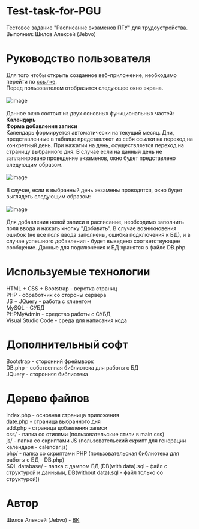# Test-task-for-PGU
Тестовое задание "Расписание экзаменов ПГУ" для трудоустройства. Выполнил: Шилов Алексей (Jebvo)

# Руководство пользователя
Для того чтобы открыть созданное веб-приложение, необходимо перейти по <a href="jv-lab.ru/work/test">ссылке</a>. <br>
Перед пользователем отобразится следующее окно экрана.<br><br>
![image](https://user-images.githubusercontent.com/86295844/122908446-ca55ba80-d35c-11eb-9e2f-5d879c6194ce.png) <br><br>
Данное окно состоит из двух основных функциональных частей:<br>
<b>Календарь<br>
Форма добавления записи<br></b>
Календарь формируется автоматически на текущий месяц. Дни, представленные в таблице представляют из себя ссылки на переход на конкретный день. При нажатии на день, осуществляется переход на страницу выбранного дня. В случае если на данный день не запланировано проведение экзаменов, окно будет представлено следующим образом.<br><br>
![image](https://user-images.githubusercontent.com/86295844/122909615-0b020380-d35e-11eb-95c3-5d42de6b1a04.png) <br><br>
В случае, если в выбранный день экзамены проводятся, окно будет выглядеть следующим образом:<br><br>
![image](https://user-images.githubusercontent.com/86295844/122911944-7e0c7980-d360-11eb-9a94-c613c2dd6a56.png) <br><br>
Для добавления новой записи в расписание, необходимо заполнить поля ввода и нажать кнопку "Добавить". В случае возникновения ошибок (не все поля ввода заполнены, ошибка подключения к БД), и в случае успешного добавления - будет выведено соответствующее сообщение. Данные для подключения к БД хранятся в файле DB.php.

# Используемые технологии
HTML + CSS + Bootstrap - верстка страниц<br>
PHP - обработчик со стороны сервера<br>
JS + JQuery - работа с клиентом<br>
MySQL - СУБД<br>
PHPMyAdmin - средство работы с СУБД<br>
Visual Studio Code - среда для написания кода<br>

# Дополнительный софт
Bootstrap - сторонний фреймворк<br>
DB.php - собственная библиотека для работы с БД<br>
JQuery - сторонняя библиотека<br>

# Дерево файлов
index.php - основная страница приложения<br>
date.php - страница выбранного дня<br>
add.php - страница добавления записи<br>
css/ - папка со стилями (пользовательские стили в main.css)<br>
js/ - папка со скриптами JS (пользовательский скрипт для генерации календаря - calendar.js)<br>
php/ - папка со скриптами PHP (пользовательская библиотека для работы с БД - DB.php)<br>
SQL database/ - папка с дампом БД (DB(with data).sql - файл с структурой и данными, DB(without data).sql - файл только со структурой))<br>

# Автор
Шилов Алексей (Jebvo) - <a href="https://vk.com/jebvo">ВК</a>
